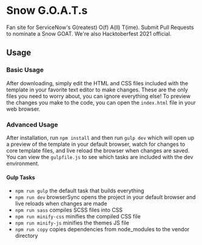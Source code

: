 # Snow G.O.A.T.s

Fan site for ServiceNow's G(reatest) O(f) A(ll) T(ime). Submit Pull Requests to nominate a Snow GOAT.  We're also Hacktoberfest 2021 official.

## Usage

### Basic Usage

After downloading, simply edit the HTML and CSS files included with the template in your favorite text editor to make changes. These are the only files you need to worry about, you can ignore everything else! To preview the changes you make to the code, you can open the `index.html` file in your web browser.

### Advanced Usage

After installation, run `npm install` and then run `gulp dev` which will open up a preview of the template in your default browser, watch for changes to core template files, and live reload the browser when changes are saved. You can view the `gulpfile.js` to see which tasks are included with the dev environment.

#### Gulp Tasks

- `npm run gulp` the default task that builds everything
- `npm run dev` browserSync opens the project in your default browser and live reloads when changes are made
- `npm run sass` compiles SCSS files into CSS
- `npm run minify-css` minifies the compiled CSS file
- `npm run minify-js` minifies the themes JS file
- `npm run copy` copies dependencies from node_modules to the vendor directory
